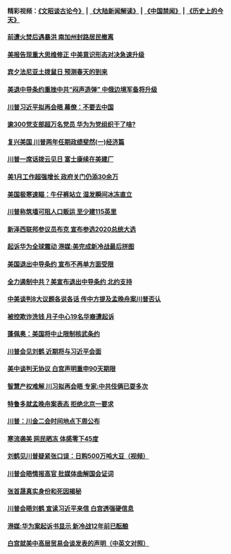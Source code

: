 #### 精彩视频：[《文昭谈古论今》](https://github.com/gfw-breaker/wenzhao/blob/master/README.md?t=02031514) | [《大陆新闻解读》](https://github.com/gfw-breaker/ntdtv-comedy/blob/master/README.md?t=02031514) | [《中国禁闻》](https://github.com/gfw-breaker/ntdtv-news/blob/master/README.md?t=02031514) | [《历史上的今天》](https://github.com/gfw-breaker/today-in-history/blob/master/README.md?t=02031514) 

#### [前遭火焚后遇暴洪 南加州封路居民撤离](../pages/prog203/a102503616.md?t=02031514) 

#### [美报告现重大思维修正 中美意识形态对决急速升级](../pages/prog203/a102503384.md?t=02031514) 

#### [宾夕法尼亚土拨鼠日 预测春天的到来](../pages/prog203/a102503363.md?t=02031514) 

#### [美退中导条约重挫中共“闷声造弹” 中俄边境军备将升级](../pages/prog203/a102503354.md?t=02031514) 

#### [川普习近平拟再会晤 幕僚：不要去中国](../pages/prog203/a102503340.md?t=02031514) 

#### [逾300党支部超万名党员 华为为党组织干了啥?](../pages/prog203/a102503232.md?t=02031514) 

#### [复兴美国 川普两年任期政绩斐然(一)经济篇](../pages/prog203/a102502732.md?t=02031514) 

#### [川普一席话拨云见日 富士康续在美建厂](../pages/prog203/a102502703.md?t=02031514) 

#### [美1月工作超强增长 政府关门仍添30余万](../pages/prog203/a102502535.md?t=02031514) 

#### [美国极寒速瞄：牛仔裤站立  湿发瞬间冰冻直立](../pages/prog203/a102502361.md?t=02031514) 

#### [川普称筑墙可阻人口贩运 至少建115英里](../pages/prog203/a102502503.md?t=02031514) 

#### [新泽西联邦参议员布克 宣布参选2020总统大选](../pages/prog203/a102502488.md?t=02031514) 

#### [起诉华为全球震动 港媒:美完成新冷战最后拼图](../pages/prog203/a102502337.md?t=02031514) 

#### [美国退出中导条约 宣布不再单方面受限](../pages/prog203/a102502339.md?t=02031514) 

#### [全力遏制中共？美宣布退出中导条约 北约支持](../pages/prog203/a102502314.md?t=02031514) 

#### [中美谈判8大议题各说各话 传中方提及孟晚舟案川普否认](../pages/prog203/a102502283.md?t=02031514) 

#### [被控欺诈洗钱 月子中心19名华裔遭起诉](../pages/prog203/a102502293.md?t=02031514) 

#### [蓬佩奥：美国将中止限制核武条约](../pages/prog203/a102502288.md?t=02031514) 

#### [川普会见刘鹤 近期将与习近平会面](../pages/prog203/a102502275.md?t=02031514) 

#### [美中谈判无协议 白宫声明重申90天期限](../pages/prog203/a102502247.md?t=02031514) 

#### [智慧产权难解 川习拟再会晤 专家:中共伎俩已耍多次](../pages/prog203/a102501612.md?t=02031514) 

#### [特鲁多就孟晚舟案表态 拒绝北京一要求](../pages/prog203/a102502107.md?t=02031514) 

#### [川普：川金二会时间地点下周公布](../pages/prog203/a102502017.md?t=02031514) 

#### [寒流袭美 网民晒冻 体感零下45度](../pages/prog203/a102501978.md?t=02031514) 

#### [刘鹤见川普疑紧张口误：日购500万吨大豆（视频）](../pages/prog203/a102501939.md?t=02031514) 

#### [川普会晤情报高官 批媒体曲解国会证词](../pages/prog203/a102501803.md?t=02031514) 

#### [张首晟真实身份和死因揭秘](../pages/prog203/a102501847.md?t=02031514) 

#### [川普会晤刘鹤 宣读习近平来信 白宫透强硬信息](../pages/prog203/a102501801.md?t=02031514) 

#### [港媒:华为案起诉书显示 新冷战12年前已酝酿](../pages/prog203/a102501680.md?t=02031514) 

#### [白宫就美中高层贸易会谈发表的声明（中英文对照）](../pages/prog203/a102501704.md?t=02031514) 

